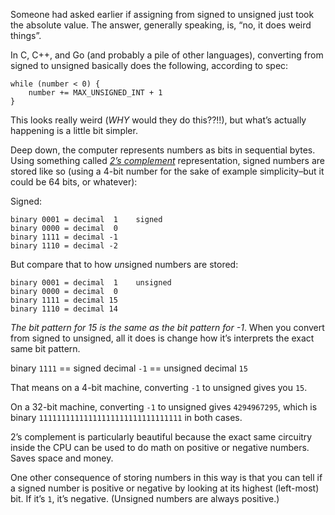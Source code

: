 Someone had asked earlier if assigning from signed to unsigned just took the absolute value. The answer, generally speaking, is, “no, it does weird things”.

In C, C++, and Go (and probably a pile of other languages), converting from signed to unsigned basically does the following, according to spec:

    while (number < 0) {
        number += MAX_UNSIGNED_INT + 1
    }

This looks really weird (_WHY_ would they do this??!!), but what’s actually happening is a little bit simpler.

Deep down, the computer represents numbers as bits in sequential bytes. Using something called _[2’s complement](https://en.wikipedia.org/wiki/Two%27s_complement)_ representation, signed numbers are stored like so (using a 4-bit number for the sake of example simplicity–but it could be 64 bits, or whatever):

Signed:

    binary 0001 = decimal  1    signed
    binary 0000 = decimal  0
    binary 1111 = decimal -1
    binary 1110 = decimal -2

But compare that to how *un*signed numbers are stored:

    binary 0001 = decimal  1    unsigned
    binary 0000 = decimal  0
    binary 1111 = decimal 15
    binary 1110 = decimal 14

_The bit pattern for 15 is the same as the bit pattern for -1_. When you convert from signed to unsigned, all it does is change how it’s interprets the exact same bit pattern.

binary `1111` == signed decimal `-1` == unsigned decimal `15`

That means on a 4-bit machine, converting `-1` to unsigned gives you `15`.

On a 32-bit machine, converting `-1` to unsigned gives `4294967295`, which is binary `11111111111111111111111111111111` in both cases.

2’s complement is particularly beautiful because the exact same circuitry inside the CPU can be used to do math on positive or negative numbers. Saves space and money.

One other consequence of storing numbers in this way is that you can tell if a signed number is positive or negative by looking at its highest (left-most) bit. If it’s `1`, it’s negative. (Unsigned numbers are always positive.)
